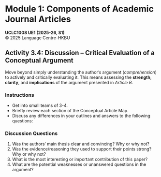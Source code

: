 # Module 1: Components of Academic Journal Articles

**UCLC1008 UE1 (2025-26, S1)**  
© 2025 Language Centre-HKBU

## Activity 3.4: Discussion – Critical Evaluation of a Conceptual Argument

Move beyond simply understanding the author’s argument (*comprehension*) to actively and critically evaluating it. This means assessing the **strength**, **clarity**, and **implications** of the argument presented in *Article B*.

### Instructions
- Get into small teams of 3-4.
- Briefly review each section of the Conceptual Article Map.
- Discuss any differences in your outlines and answers to the following questions:

### Discussion Questions
1. Was the authors’ main thesis clear and convincing? Why or why not?
2. Was the evidence/reasoning they used to support their points strong? Why or why not?
3. What is the most interesting or important contribution of this paper?
4. What are the potential weaknesses or unanswered questions in the argument?